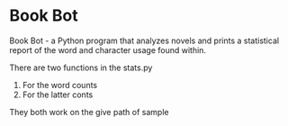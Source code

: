 # Book Bot

Book Bot - a Python program that analyzes novels and prints a statistical report of the word and character usage found within.

There are two functions in the stats.py
1. For the word counts
2. For the latter conts

They both work on the give path of sample

